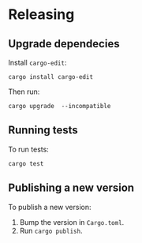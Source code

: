 # Releasing

## Upgrade dependecies

Install `cargo-edit`:

```shell
cargo install cargo-edit
```

Then run:

```shell
cargo upgrade  --incompatible
```

## Running tests

To run tests:

```shell
cargo test
```

## Publishing a new version

To publish a new version:

1. Bump the version in `Cargo.toml`.
2. Run `cargo publish`.
